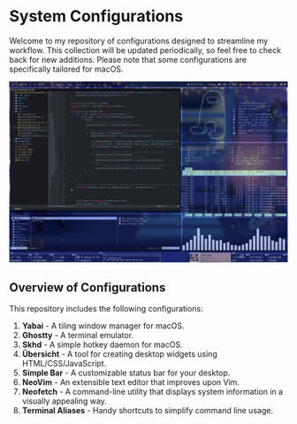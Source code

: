 # System Configurations

Welcome to my repository of configurations designed to streamline my workflow. This collection will be updated periodically, so feel free to check back for new additions. Please note that some configurations are specifically tailored for macOS.

![alt text](/media/thumb.png)

## Overview of Configurations

This repository includes the following configurations:

1. **Yabai** - A tiling window manager for macOS.
2. **Ghostty** - A terminal emulator.
3. **Skhd** - A simple hotkey daemon for macOS.
4. **Übersicht** - A tool for creating desktop widgets using HTML/CSS/JavaScript.
5. **Simple Bar** - A customizable status bar for your desktop.
6. **NeoVim** - An extensible text editor that improves upon Vim.
7. **Neofetch** - A command-line utility that displays system information in a visually appealing way.
8. **Terminal Aliases** - Handy shortcuts to simplify command line usage.
